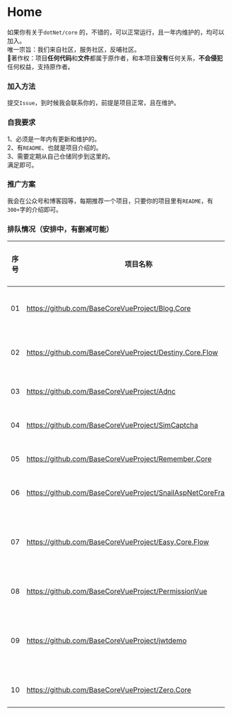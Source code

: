 # Home
如果你有关于`dotNet/core` 的，不错的，可以正常运行，且一年内维护的，均可以加入。  
唯一宗旨：我们来自社区，服务社区，反哺社区。   
🎀著作权：项目**任何代码**和**文件**都属于原作者，和本项目**没有**任何关系，**不会侵犯**任何权益，支持原作者。  


### 加入方法
提交`Issue`，到时候我会联系你的，前提是项目正常，且在维护。  

### 自我要求  
1、必须是一年内有更新和维护的。  
2、有`README`、也就是项目介绍的。  
3、需要定期从自己仓储同步到这里的。  
满足即可。  

### 推广方案
我会在公众号和博客园等，每期推荐一个项目，只要你的项目里有`README`，有`300+`字的介绍即可。 

### 排队情况（安排中，有删减可能）
|序号|项目名称|文章地址|备注|
|-|-|-|-|
|01|https://github.com/BaseCoreVueProject/Blog.Core|即将发布||
|02|https://github.com/BaseCoreVueProject/Destiny.Core.Flow|[文章地址](https://mp.weixin.qq.com/s/RSn9CUKn1P59wNn29Nravw)||
|03|https://github.com/BaseCoreVueProject/Adnc|排队中||
|04|https://github.com/BaseCoreVueProject/SimCaptcha|待发布||
|05|https://github.com/BaseCoreVueProject/Remember.Core|待发布||
|06|https://github.com/BaseCoreVueProject/SnailAspNetCoreFramework|待发布||
|07|https://github.com/BaseCoreVueProject/Easy.Core.Flow|-|文档不太完整|
|08|https://github.com/BaseCoreVueProject/PermissionVue|待发布||
|09|https://github.com/BaseCoreVueProject/jwtdemo|-|需要完善文档|
|10|https://github.com/BaseCoreVueProject/Zero.Core|待发布||
